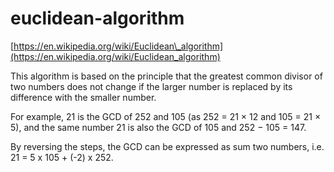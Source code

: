 # euclidean-algorithm

[https://en.wikipedia.org/wiki/Euclidean\_algorithm](https://en.wikipedia.org/wiki/Euclidean_algorithm)

This algorithm is based on the principle that the greatest common divisor of two numbers does not change if the larger number is replaced by its difference with the smaller number.

For example, 21 is the GCD of 252 and 105 \(as 252 = 21 × 12 and 105 = 21 × 5\), and the same number 21 is also the GCD of 105 and 252 − 105 = 147.

By reversing the steps, the GCD can be expressed as sum two numbers, i.e. 21 = 5 x 105 + \(-2\) x 252.

